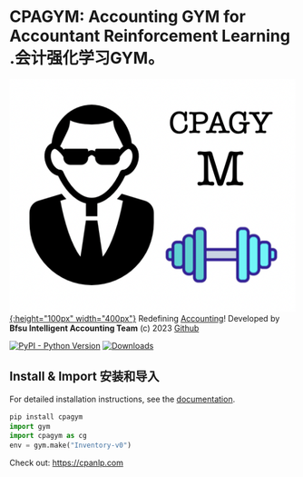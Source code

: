 # CPAGYM: Accounting GYM for Accountant Reinforcement Learning .会计强化学习GYM。
[![Logo](https://raw.githubusercontent.com/accounting-intelligent-ai/cpagym/main/cpagym.png){:height="100px" width="400px"}](https://cpanlp.com)
Redefining [Accounting](https://cpanlp.com/overview/redefine)!
Developed by **Bfsu Intelligent Accounting Team** (c) 2023
[Github](https://github.com/accounting-intelligent-ai/cpagym)

[![PyPI - Python Version](https://img.shields.io/static/v1?label=pypi&message=v0.0.12&color=blue)](https://pypi.org/project/cpanlp/)
[![Downloads](https://static.pepy.tech/badge/cpagym/week)](https://pepy.tech/project/cpagym)

## Install & Import 安装和导入
For detailed installation instructions, see the
[documentation](https://cpanlp.com/documentation).
```python
pip install cpagym
import gym
import cpagym as cg 
env = gym.make("Inventory-v0")
```


Check out: https://cpanlp.com